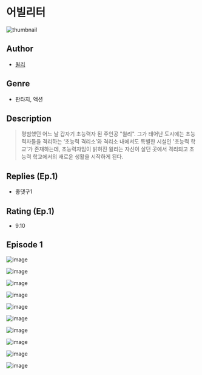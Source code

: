 # 어빌리터
![thumbnail](https://image-comic.pstatic.net/user_contents_data/challenge_comic/2023/05/23/351602/upload_7306017491995605303_480x623.jpeg)

## Author
- [윌리](https://comic.naver.com/artistTitle?id=351602)

## Genre
- 판타지, 액션

## Description
> 평범했던 어느 날 갑자기 초능력자 된 주인공 "윌리". 그가 태어난 도시에는 초능력자들을 격리하는 ‘초능력 격리소’와 격리소 내에서도 특별한 시설인 '초능력 학교'가 존재하는데, 초능력자임이 밝혀진 윌리는 자신이 살던 곳에서 격리되고 초능력 학교에서의 새로운 생활을 시작하게 된다.

## Replies (Ep.1)
- 좋댓구1

## Rating (Ep.1)
- 9.10

## Episode 1
![image](https://image-comic.pstatic.net/user_contents_data/challenge_comic/2023/05/23/351602/upload_4050814568882319459.jpeg)

![image](https://image-comic.pstatic.net/user_contents_data/challenge_comic/2023/05/23/351602/upload_7148679796868933173.jpeg)

![image](https://image-comic.pstatic.net/user_contents_data/challenge_comic/2023/05/23/351602/upload_3544669564400330084.jpeg)

![image](https://image-comic.pstatic.net/user_contents_data/challenge_comic/2023/05/23/351602/upload_3702862018906241077.jpeg)

![image](https://image-comic.pstatic.net/user_contents_data/challenge_comic/2023/05/23/351602/upload_3991932207126164024.jpeg)

![image](https://image-comic.pstatic.net/user_contents_data/challenge_comic/2023/05/23/351602/upload_7220787959161172068.jpeg)

![image](https://image-comic.pstatic.net/user_contents_data/challenge_comic/2023/05/23/351602/upload_3545799879415707749.jpeg)

![image](https://image-comic.pstatic.net/user_contents_data/challenge_comic/2023/05/23/351602/upload_3833470605041154105.jpeg)

![image](https://image-comic.pstatic.net/user_contents_data/challenge_comic/2023/05/23/351602/upload_3834306430672318561.jpeg)

![image](https://image-comic.pstatic.net/user_contents_data/challenge_comic/2023/05/23/351602/upload_3846463735773476921.jpeg)
